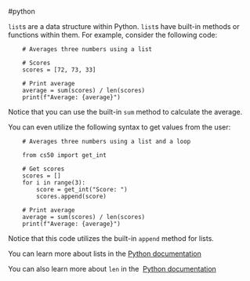 #python

`list`s are a data structure within Python.
`list`s have built-in methods or functions within them.
For example, consider the following code:
```
    # Averages three numbers using a list
    
    # Scores
    scores = [72, 73, 33]
    
    # Print average
    average = sum(scores) / len(scores)
    print(f"Average: {average}")
```

Notice that you can use the built-in `sum` method to calculate the average.

You can even utilize the following syntax to get values from the user:
```
    # Averages three numbers using a list and a loop
    
    from cs50 import get_int
    
    # Get scores
    scores = []
    for i in range(3):
        score = get_int("Score: ")
        scores.append(score)
    
    # Print average
    average = sum(scores) / len(scores)
    print(f"Average: {average}")
```

Notice that this code utilizes the built-in `append` method for lists.
 
You can learn more about lists in the [Python documentation](https://docs.python.org/3/library/stdtypes.html#sequence-types-list-tuple-range)

You can also learn more about `len` in the 
[Python documentation](https://docs.python.org/3/library/functions.html#len)